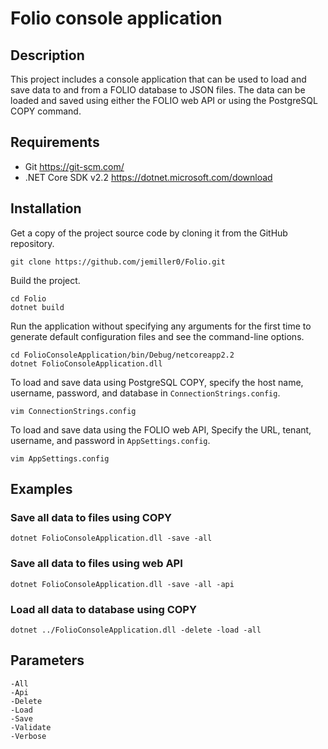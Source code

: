 # Folio console application

## Description

This project includes a console application that can be used to load and save data to and from a FOLIO database to JSON files. The data can be loaded and saved using either the FOLIO web API or using the PostgreSQL COPY command.

## Requirements

* Git https://git-scm.com/
* .NET Core SDK v2.2 https://dotnet.microsoft.com/download

## Installation

Get a copy of the project source code by cloning it from the GitHub repository.

```
git clone https://github.com/jemiller0/Folio.git
```

Build the project.

```
cd Folio
dotnet build
```

Run the application without specifying any arguments for the first time to generate default configuration files and see the command-line options.

```
cd FolioConsoleApplication/bin/Debug/netcoreapp2.2
dotnet FolioConsoleApplication.dll
```

To load and save data using PostgreSQL COPY, specify the host name, username, password, and database in `ConnectionStrings.config`.

```
vim ConnectionStrings.config
```

To load and save data using the FOLIO web API, Specify the URL, tenant, username, and password in `AppSettings.config`.

```
vim AppSettings.config
```

## Examples

### Save all data to files using COPY

```
dotnet FolioConsoleApplication.dll -save -all
```

### Save all data to files using web API

```
dotnet FolioConsoleApplication.dll -save -all -api
```

### Load all data to database using COPY

```
dotnet ../FolioConsoleApplication.dll -delete -load -all
```

## Parameters

```
-All
-Api
-Delete
-Load
-Save
-Validate
-Verbose
```
